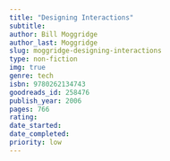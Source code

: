 ```yaml
---
title: "Designing Interactions"
subtitle: 
author: Bill Moggridge
author_last: Moggridge
slug: moggridge-designing-interactions
type: non-fiction
img: true
genre: tech
isbn: 9780262134743
goodreads_id: 258476
publish_year: 2006
pages: 766
rating: 
date_started:
date_completed:
priority: low
---
```

